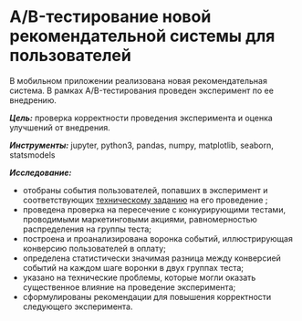 # A/B-тестирование новой рекомендательной системы для пользователей

В мобильном приложении реализована новая рекомендательная система. В рамках A/B-тестирования проведен эксперимент по ее внедрению.

***Цель:*** проверка корректности проведения эксперимента и оценка улучшений от внедрения.

***Инструменты:*** jupyter, python3, pandas, numpy, matplotlib, seaborn, statsmodels

***Исследование:*** 
- отобраны события пользователей, попавших в эксперимент и соответствующих [техническому заданию](https://github.com/OlgaBess/Project-practicum/blob/main/AB%20test/task.md) на его проведение ;
- проведена проверка на пересечение с конкурирующими тестами, проводимыми маркетинговыми акциями, равномерностью распределения на группы теста; 
- построена и проанализирована воронка событий, иллюстрирующая конверсию пользователей в оплату; 
- определена статистически значимая разница между конверсией событий на каждом шаге воронки в двух группах теста; 
- указано на технические проблемы, которые могли оказать существенное влияние на проведение эксперимента;
- сформулированы рекомендации для повышения корректности следующего эксперимента.
